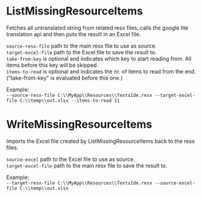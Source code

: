 # ListMissingResourceItems
Fetches all untranslated string from related resx files, calls the google lite translation api and then puts the result in an Excel file.  

`source-resx-file` path to the main resx file to use as source.  
`target-excel-file` path to the Excel file to save the result to.  
`take-from-key` is optional and indicates which key to start reading from. All items before this key will be skipped.  
`items-to-read` is optional and indicates the nr. of items to read from the end. ("take-from-key" is evaluated before this one.)  

Example:  
`--source-resx-file C:\\MyApp\\Resources\\TextsIde.resx --target-excel-file C:\\temp\\out.xlsx --items-to-read 11`

# WriteMissingResourceItems
Imports the Excel file created by ListMissingResourceItems back to the resx files.  

`source-excel` path to the Excel file to use as source.  
`target-excel-file` path to the main resx file to save the result to.  

Example:  
`--target-resx-file C:\\MyApp\\Resources\\TextsIde.resx --source-excel-file C:\\temp\\out.xlsx`
